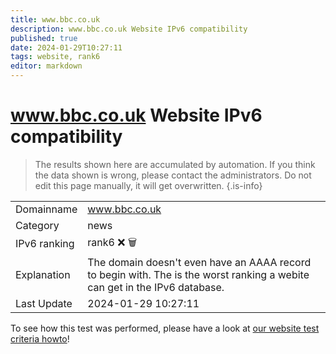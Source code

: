 ```yaml
---
title: www.bbc.co.uk
description: www.bbc.co.uk Website IPv6 compatibility
published: true
date: 2024-01-29T10:27:11
tags: website, rank6
editor: markdown
---
```


# www.bbc.co.uk Website IPv6 compatibility

> The results shown here are accumulated by automation. If you think the data shown is wrong, please contact the administrators. 
> Do not edit this page manually, it will get overwritten.
{.is-info}


|   |   |
| - | - |
| Domainname | www.bbc.co.uk
| Category | news |
| IPv6 ranking | rank6 :x: :wastebasket: |
| Explanation | The domain doesn't even have an AAAA record to begin with. The is the worst ranking a webite can get in the IPv6 database. |
| Last Update | 2024-01-29 10:27:11 |

To see how this test was performed, please have a look at [our website test criteria howto](/howto/testcriteria/website)!


